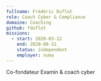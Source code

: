 ```yaml
---
fullname: Frédéric Duflot
role: Coach Cyber & Compliance
domaine: Coaching
github: fduflot
missions:
  - start: 2020-03-12
    end: 2020-08-31
    status: independent
    employer: numa
---
```


Co-fondateur Examin & coach cyber
